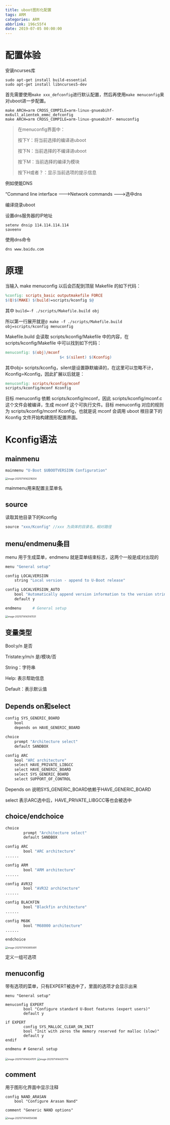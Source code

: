 ```yaml
---
title: uboot图形化配置
tags: ARM
categories: ARM
abbrlink: 196c55f4
date: 2019-07-05 00:00:00
---
```


# 配置体验

安装ncurses库

```shell
sudo apt-get install build-essential
sudo apt-get install libncurses5-dev
```

首先需要使用```make xxx_defconfig```进行默认配置，然后再使用```make menuconfig```来对uboot进一步配置。

```shell
make ARCH=arm CROSS_COMPILE=arm-linux-gnueabihf- mx6ull_alientek_emmc_defconfig
make ARCH=arm CROSS_COMPILE=arm-linux-gnueabihf- menuconfig
```

>在menuconfig界面中：
>
>按下Y：将当前选择的编译进uboot
>
>按下N：当前选择的不编译进uboot
>
>按下M：当前选择的编译为模块
>
>按下H或者？：显示当前选项的提示信息

例如使能DNS

“Command line interface --->Network commands --->选中dns

编译烧录uboot

设置dns服务器的IP地址

```shell
setenv dnsip 114.114.114.114
saveenv
```

使用dns命令

```shell
dns www.baidu.com
```

# 原理

当输入 make menuconfig 以后会匹配到顶层 Makefile 的如下代码：

```makefile
%config: scripts_basic outputmakefile FORCE
$(Q)$(MAKE) $(build)=scripts/kconfig $@
```

其中 ```build=-f ./scripts/Makefile.build obj```

所以第一行展开就是```@ make -f ./scripts/Makefile.build obj=scripts/kconfig menuconfig```

Makefile.build 会读取 scripts/kconfig/Makefile 中的内容，在 scripts/kconfig/Makefile 中可以找到如下代码：

```makefile
menuconfig: $(obj)/mconf
						$< $(silent) $(Kconfig)
```

其中obj= scripts/kconfig，silent是设置静默编译的，在这里可以忽略不计，Kconfig=Kconfig，因此扩展以后就是：

```makefile
menuconfig: scripts/kconfig/mconf
scripts/kconfig/mconf Kconfig
```

目标 menuconfig 依赖 scripts/kconfig/mconf，因此 scripts/kconfig/mconf.c 这个文件会被编译，生成 mconf 这个可执行文件。目标 menuconfig 对应的规则为 scripts/kconfig/mconf Kconfig，也就是说 mconf 会调用 uboot 根目录下的 Kconfig 文件开始构建图形配置界面。

# Kconfig语法

## mainmenu

```makefile
mainmenu "U-Boot $UBOOTVERSION Configuration"
```

<img src="uboot图形化配置/image-20210714142218204.png" alt="image-20210714142218204" style="zoom:50%;" />

mainmenu用来配置主菜单名

## source

读取其他目录下的Kconfig

```c
source "xxx/Kconfig" //xxx 为具体的目录名，相对路径
```

## menu/endmenu条目

menu 用于生成菜单，endmenu 就是菜单结束标志，这两个一般是成对出现的

```makefile
menu "General setup"

config LOCALVERSION
	string "Local version - append to U-Boot release"

config LOCALVERSION_AUTO
	bool "Automatically append version information to the version string"
	default y

endmenu		# General setup
```

<img src="uboot图形化配置/image-20210714143147031.png" alt="image-20210714143147031" style="zoom:50%;" />

## 变量类型

Bool:y/n 是否

Tristate:y/m/n 是/模块/否

String：字符串

Help: 表示帮助信息

Default：表示默认值

## Depends on和select

```makefile
config SYS_GENERIC_BOARD
	bool
	depends on HAVE_GENERIC_BOARD

choice
	prompt "Architecture select"
	default SANDBOX

config ARC
	bool "ARC architecture"
	select HAVE_PRIVATE_LIBGCC
	select HAVE_GENERIC_BOARD
	select SYS_GENERIC_BOARD
	select SUPPORT_OF_CONTROL
```

Depends on 说明SYS_GENERIC_BOARD依赖于HAVE_GENERIC_BOARD

select 表示ARC选中后，HAVE_PRIVATE_LIBGCC等也会被选中

## choice/endchoice

```makefile
choice
		prompt "Architecture select"
		default SANDBOX

config ARC
		bool "ARC architecture"
......

config ARM
		bool "ARM architecture"
......

config AVR32
		bool "AVR32 architecture"
......

config BLACKFIN
		bool "Blackfin architecture"
......

config M68K
		bool "M68000 architecture"
......

endchoice
```

<img src="uboot图形化配置/image-20210714143855491.png" alt="image-20210714143855491" style="zoom:50%;" />

定义一组可选项

## menuconfig

带有选项的菜单，只有EXPERT被选中了，里面的选项才会显示出来

```
menu "General setup"

menuconfig EXPERT
		bool "Configure standard U-Boot features (expert users)"
		default y
		
if EXPERT
		config SYS_MALLOC_CLEAR_ON_INIT
		bool "Init with zeros the memory reserved for malloc (slow)"
		default y
endif

endmenu # General setup
```

<img src="uboot图形化配置/image-20210714144247011.png" alt="image-20210714144247011" style="zoom:50%;" />

<img src="uboot图形化配置/image-20210714144257714.png" alt="image-20210714144257714" style="zoom:50%;" />

## comment

用于图形化界面中显示注释

```
config NAND_ARASAN
	bool "Configure Arasan Nand"
	
comment "Generic NAND options"
```

<img src="uboot图形化配置/image-20210714144554386.png" alt="image-20210714144554386" style="zoom:50%;" />

